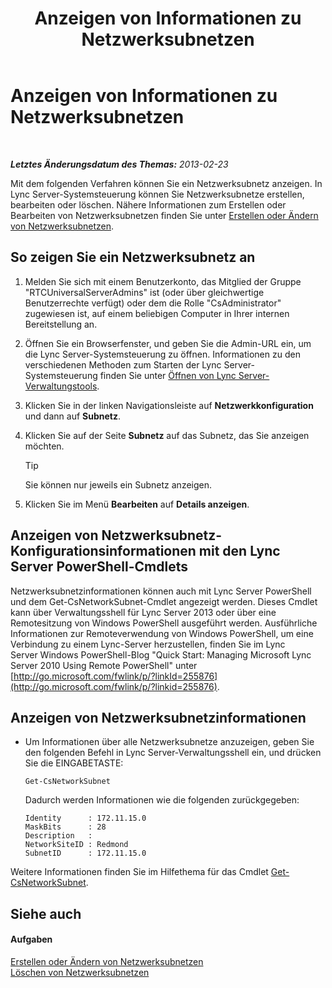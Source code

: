 ﻿---
title: Anzeigen von Informationen zu Netzwerksubnetzen
TOCTitle: Anzeigen von Informationen zu Netzwerksubnetzen
ms:assetid: 46f165f2-efe3-4cc1-9fee-a78b7f2ed41e
ms:mtpsurl: https://technet.microsoft.com/de-de/library/JJ688044(v=OCS.15)
ms:contentKeyID: 49890730
ms.date: 05/19/2016
mtps_version: v=OCS.15
ms.translationtype: HT
---

# Anzeigen von Informationen zu Netzwerksubnetzen

 

_**Letztes Änderungsdatum des Themas:** 2013-02-23_

Mit dem folgenden Verfahren können Sie ein Netzwerksubnetz anzeigen. In Lync Server-Systemsteuerung können Sie Netzwerksubnetze erstellen, bearbeiten oder löschen. Nähere Informationen zum Erstellen oder Bearbeiten von Netzwerksubnetzen finden Sie unter [Erstellen oder Ändern von Netzwerksubnetzen](lync-server-2013-create-or-modify-network-subnets.md).

## So zeigen Sie ein Netzwerksubnetz an

1.  Melden Sie sich mit einem Benutzerkonto, das Mitglied der Gruppe "RTCUniversalServerAdmins" ist (oder über gleichwertige Benutzerrechte verfügt) oder dem die Rolle "CsAdministrator" zugewiesen ist, auf einem beliebigen Computer in Ihrer internen Bereitstellung an.

2.  Öffnen Sie ein Browserfenster, und geben Sie die Admin-URL ein, um die Lync Server-Systemsteuerung zu öffnen. Informationen zu den verschiedenen Methoden zum Starten der Lync Server-Systemsteuerung finden Sie unter [Öffnen von Lync Server-Verwaltungstools](lync-server-2013-open-lync-server-administrative-tools.md).

3.  Klicken Sie in der linken Navigationsleiste auf **Netzwerkkonfiguration** und dann auf **Subnetz**.

4.  Klicken Sie auf der Seite **Subnetz** auf das Subnetz, das Sie anzeigen möchten.
    

    > [!TIP]
    > Sie können nur jeweils ein Subnetz anzeigen.



5.  Klicken Sie im Menü **Bearbeiten** auf **Details anzeigen**.

## Anzeigen von Netzwerksubnetz-Konfigurationsinformationen mit den Lync Server PowerShell-Cmdlets

Netzwerksubnetzinformationen können auch mit Lync Server PowerShell und dem Get-CsNetworkSubnet-Cmdlet angezeigt werden. Dieses Cmdlet kann über Verwaltungsshell für Lync Server 2013 oder über eine Remotesitzung von Windows PowerShell ausgeführt werden. Ausführliche Informationen zur Remoteverwendung von Windows PowerShell, um eine Verbindung zu einem Lync-Server herzustellen, finden Sie im Lync Server Windows PowerShell-Blog "Quick Start: Managing Microsoft Lync Server 2010 Using Remote PowerShell" unter [http://go.microsoft.com/fwlink/p/?linkId=255876](http://go.microsoft.com/fwlink/p/?linkid=255876).

## Anzeigen von Netzwerksubnetzinformationen

  - Um Informationen über alle Netzwerksubnetze anzuzeigen, geben Sie den folgenden Befehl in Lync Server-Verwaltungsshell ein, und drücken Sie die EINGABETASTE:
    
        Get-CsNetworkSubnet
    
    Dadurch werden Informationen wie die folgenden zurückgegeben:
    
        Identity      : 172.11.15.0
        MaskBits      : 28
        Description   :
        NetworkSiteID : Redmond
        SubnetID      : 172.11.15.0

Weitere Informationen finden Sie im Hilfethema für das Cmdlet [Get-CsNetworkSubnet](https://docs.microsoft.com/en-us/powershell/module/skype/Get-CsNetworkSubnet).

## Siehe auch

#### Aufgaben

[Erstellen oder Ändern von Netzwerksubnetzen](lync-server-2013-create-or-modify-network-subnets.md)  
[Löschen von Netzwerksubnetzen](lync-server-2013-deleting-network-subnets.md)

